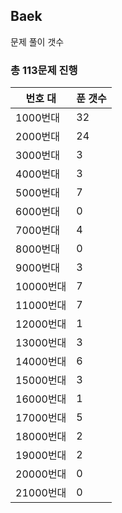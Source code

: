 ## Baek

문제 풀이 갯수

### 총 113문제 진행

번호 대 | 푼 갯수
--------- | -------
1000번대 | 32
2000번대 | 24
3000번대 | 3
4000번대 | 3
5000번대 | 7
6000번대 | 0
7000번대 | 4
8000번대 | 0
9000번대 | 3
10000번대 | 7
11000번대 | 7
12000번대 | 1
13000번대 | 3
14000번대 | 6
15000번대 | 3
16000번대 | 1
17000번대 | 5
18000번대 | 2
19000번대 | 2
20000번대 | 0
21000번대 | 0
